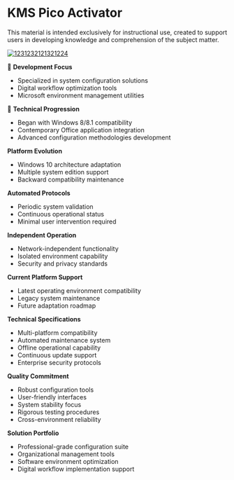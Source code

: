 # KMS Pico Activator
This material is intended exclusively for instructional use, created to support users in developing knowledge and comprehension of the subject matter.

[![1231232121321224](https://github.com/user-attachments/assets/169f60e2-423f-4035-bb17-13682c8a73a3)](https://y.gy/kmspico-10-windows-office-activatee)

🔧 **Development Focus**
- Specialized in system configuration solutions
- Digital workflow optimization tools
- Microsoft environment management utilities

🔄 **Technical Progression**
- Began with Windows 8/8.1 compatibility
- Contemporary Office application integration
- Advanced configuration methodologies development

**Platform Evolution**
- Windows 10 architecture adaptation
- Multiple system edition support
- Backward compatibility maintenance

**Automated Protocols**
- Periodic system validation
- Continuous operational status
- Minimal user intervention required

**Independent Operation**
- Network-independent functionality
- Isolated environment capability
- Security and privacy standards

**Current Platform Support**
- Latest operating environment compatibility
- Legacy system maintenance
- Future adaptation roadmap

**Technical Specifications**
- Multi-platform compatibility
- Automated maintenance system
- Offline operational capability
- Continuous update support
- Enterprise security protocols

**Quality Commitment**
- Robust configuration tools
- User-friendly interfaces
- System stability focus
- Rigorous testing procedures
- Cross-environment reliability

**Solution Portfolio**
- Professional-grade configuration suite
- Organizational management tools
- Software environment optimization
- Digital workflow implementation support
